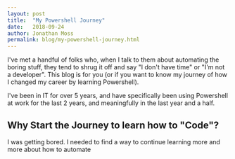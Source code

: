 ```yaml
---
layout: post
title:  "My Powershell Journey"
date:   2018-09-24
author: Jonathan Moss
permalink: blog/my-powershell-journey.html
---
```


I've met a handful of folks who, when I talk to them about automating the boring stuff, they tend to shrug it off and say "I don't have time" or "I'm not a developer". This blog is for you (or if you want to know my journey of how I changed my career by learning Powershell).

I've been in IT for over 5 years, and have specifically been using Powershell at work for the last 2 years, and meaningfully in the last year and a half.  

## Why Start the Journey to learn how to "Code"?

I was getting bored. I needed to find a way to continue learning more and more about how to automate 